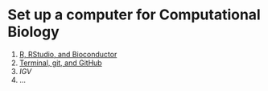 # Set up a computer for Computational Biology

1. [R, RStudio, and Bioconductor](r_bioc.md)
2. [Terminal, git, and GitHub](terminal_git_github)
3. *IGV*
4. ...
